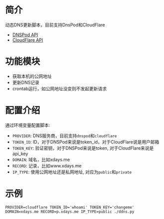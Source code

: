 # 简介

动态DNS更新脚本，目前支持DnsPod和CloudFlare

* [DNSPod API](https://www.dnspod.cn/docs/records.html#dns)
* [CloudFlare API](https://api.cloudflare.com/)

# 功能模块

* 获取本机的公网地址
* 更新DNS记录
* crontab运行，如公网地址没变则不发起更新请求

# 配置介绍

通过环境变量配置脚本:

* `PROVIDER`: DNS服务商，目前支持`dnspod`和`cloudflare`
* `TOKEN_ID`: ID，对于DNSPod来说是token_id，对于CloudFlare说是用户邮箱
* `TOKEN_KEY`: 验证密钥，对于DNSPod来说是token, 对于CloudFlare来说是api_key
* `DOMAIN`: 域名，比如xdays.me
* `RECORD`: 记录，比如www.xdays.me
* `IP_TYPE`: 使用公网地址还是私网地址, 对应为`public`和`private`

# 示例

    PROVIDER=cloudflare TOKEN_ID='whoami' TOKEN_KEY='changeme' DOMAIN=xdays.me RECORD=p.xdays.me IP_TYPE=public ./ddns.py
